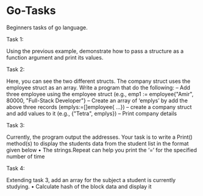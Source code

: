 # Go-Tasks
Beginners tasks of go language.

Task 1:

Using the previous example, demonstrate how to pass a structure
as a function argument and print its values.

Task 2:

Here, you can see the two different structs. The company struct
uses the employee struct as an array. Write a program that do the
following:
– Add three employee using the employee struct (e.g., emp1 := employee{"Amir",
80000, "Full-Stack Developer"}
– Create an array of ‘emplys’ by add the above three records
(emplys:=[]employee{ ...})
– create a company struct and add values to it (e.g., {"Tetra", emplys})
– Print company details

Task 3:

Currently, the program output the addresses. Your task
is to write a Print() method(s) to display the students
data from the student list in the format given below
• The strings.Repeat can help you print the ‘=‘ for the
specified number of time

Task 4:

Extending task 3, add an array for the subject a student
is currently studying.
• Calculate hash of the block data and display it
